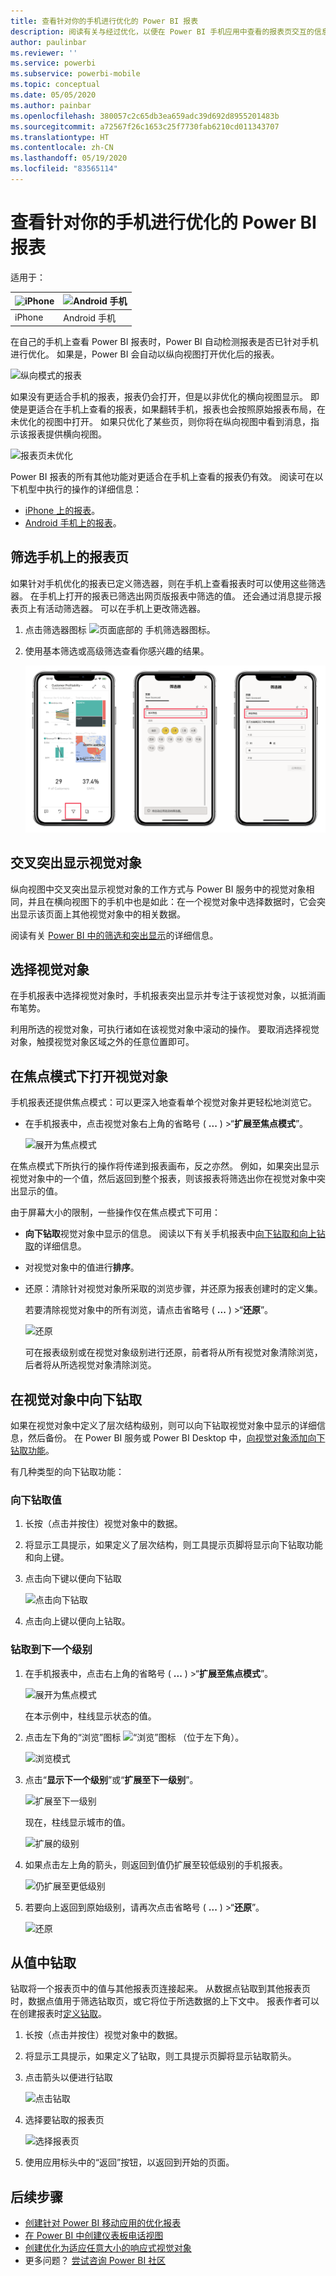 ```yaml
---
title: 查看针对你的手机进行优化的 Power BI 报表
description: 阅读有关与经过优化，以便在 Power BI 手机应用中查看的报表页交互的信息。
author: paulinbar
ms.reviewer: ''
ms.service: powerbi
ms.subservice: powerbi-mobile
ms.topic: conceptual
ms.date: 05/05/2020
ms.author: painbar
ms.openlocfilehash: 380057c2c65db3ea659adc39d692d8955201483b
ms.sourcegitcommit: a72567f26c1653c25f7730fab6210cd011343707
ms.translationtype: HT
ms.contentlocale: zh-CN
ms.lasthandoff: 05/19/2020
ms.locfileid: "83565114"
---
```

# <a name="view-power-bi-reports-optimized-for-your-phone"></a>查看针对你的手机进行优化的 Power BI 报表

适用于：

| ![iPhone](./media/mobile-apps-view-phone-report/ios-logo-40-px.png) | ![Android 手机](./media/mobile-apps-view-phone-report/android-logo-40-px.png) |
|:--- |:--- |
| iPhone |Android 手机 |

在自己的手机上查看 Power BI 报表时，Power BI 自动检测报表是否已针对手机进行优化。 如果是，Power BI 会自动以纵向视图打开优化后的报表。

![纵向模式的报表](./media/mobile-apps-view-phone-report/07-power-bi-phone-report-portrait.png)

如果没有更适合手机的报表，报表仍会打开，但是以非优化的横向视图显示。 即使是更适合在手机上查看的报表，如果翻转手机，报表也会按照原始报表布局，在未优化的视图中打开。 如果只优化了某些页，则你将在纵向视图中看到消息，指示该报表提供横向视图。

![报表页未优化](./media/mobile-apps-view-phone-report/06-power-bi-phone-report-page-not-optimized.png)

Power BI 报表的所有其他功能对更适合在手机上查看的报表仍有效。 阅读可在以下机型中执行的操作的详细信息：

* [iPhone 上的报表](mobile-reports-in-the-mobile-apps.md)。 
* [Android 手机上的报表](mobile-reports-in-the-mobile-apps.md)。

## <a name="filter-the-report-page-on-a-phone"></a>筛选手机上的报表页
如果针对手机优化的报表已定义筛选器，则在手机上查看报表时可以使用这些筛选器。 在手机上打开的报表已筛选出网页版报表中筛选的值。 还会通过消息提示报表页上有活动筛选器。 可以在手机上更改筛选器。

1. 点击筛选器图标 ![页面底部的](./media/mobile-apps-view-phone-report/power-bi-phone-filter-icon.png) 手机筛选器图标。

2. 使用基本筛选或高级筛选查看你感兴趣的结果。
   
    ![Power BI 手机报表高级筛选器](./media/mobile-apps-view-phone-report/power-bi-iphone-advanced-filter-toronto.png)

## <a name="cross-highlight-visuals"></a>交叉突出显示视觉对象
纵向视图中交叉突出显示视觉对象的工作方式与 Power BI 服务中的视觉对象相同，并且在横向视图下的手机中也是如此：在一个视觉对象中选择数据时，它会突出显示该页面上其他视觉对象中的相关数据。

阅读有关 [Power BI 中的筛选和突出显示](../../create-reports/power-bi-reports-filters-and-highlighting.md)的详细信息。

## <a name="select-visuals"></a>选择视觉对象
在手机报表中选择视觉对象时，手机报表突出显示并专注于该视觉对象，以抵消画布笔势。

利用所选的视觉对象，可执行诸如在该视觉对象中滚动的操作。 要取消选择视觉对象，触摸视觉对象区域之外的任意位置即可。

## <a name="open-visuals-in-focus-mode"></a>在焦点模式下打开视觉对象
手机报表还提供焦点模式：可以更深入地查看单个视觉对象并更轻松地浏览它。

* 在手机报表中，点击视觉对象右上角的省略号 ( **...** ) >“**扩展至焦点模式**”。
  
    ![展开为焦点模式](media/mobile-apps-view-phone-report/power-bi-phone-report-focus-mode.png)

在焦点模式下所执行的操作将传递到报表画布，反之亦然。 例如，如果突出显示视觉对象中的一个值，然后返回到整个报表，则该报表将筛选出你在视觉对象中突出显示的值。

由于屏幕大小的限制，一些操作仅在焦点模式下可用：

* **向下钻取**视觉对象中显示的信息。 阅读以下有关手机报表中[向下钻取和向上钻取](mobile-apps-view-phone-report.md#drill-down-in-a-visual)的详细信息。
* 对视觉对象中的值进行**排序**。
*  还原：清除针对视觉对象所采取的浏览步骤，并还原为报表创建时的定义集。
  
    若要清除视觉对象中的所有浏览，请点击省略号 ( **...** ) >“**还原**”。
  
    ![还原](media/mobile-apps-view-phone-report/power-bi-phone-report-revert-levels.png)
  
    可在报表级别或在视觉对象级别进行还原，前者将从所有视觉对象清除浏览，后者将从所选视觉对象清除浏览。   

## <a name="drill-down-in-a-visual"></a>在视觉对象中向下钻取
如果在视觉对象中定义了层次结构级别，则可以向下钻取视觉对象中显示的详细信息，然后备份。 在 Power BI 服务或 Power BI Desktop 中，[向视觉对象添加向下钻取功能](../end-user-drill.md)。

有几种类型的向下钻取功能：

### <a name="drill-down-on-a-value"></a>向下钻取值
1. 长按（点击并按住）视觉对象中的数据。
2. 将显示工具提示，如果定义了层次结构，则工具提示页脚将显示向下钻取功能和向上键。
3. 点击向下键以便向下钻取

    ![点击向下钻取](media/mobile-apps-view-phone-report/report-drill-down.png)
    
4. 点击向上键以便向上钻取。

### <a name="drill-to-next-level"></a>钻取到下一个级别
1. 在手机报表中，点击右上角的省略号 ( **...** ) >“**扩展至焦点模式**”。
   
    ![展开为焦点模式](media/mobile-apps-view-phone-report/power-bi-phone-report-focus-mode.png)
   
    在本示例中，柱线显示状态的值。
2. 点击左下角的“浏览”图标  ![“浏览”图标](./media/mobile-apps-view-phone-report/power-bi-phone-report-explore-icon.png) （位于左下角）。
   
    ![浏览模式](./media/mobile-apps-view-phone-report/power-bi-phone-report-explore-mode.png)
3. 点击“**显示下一个级别**”或“**扩展至下一级别**”。
   
    ![扩展至下一级别](./media/mobile-apps-view-phone-report/power-bi-phone-report-expand-levels.png)
   
    现在，柱线显示城市的值。
   
    ![扩展的级别](./media/mobile-apps-view-phone-report/power-bi-phone-report-expanded-levels.png)
4. 如果点击左上角的箭头，则返回到值仍扩展至较低级别的手机报表。
   
    ![仍扩展至更低级别](./media/mobile-apps-view-phone-report/power-bi-back-to-phone-report-expanded-levels.png)
5. 若要向上返回到原始级别，请再次点击省略号 ( **...** ) >“**还原**”。
   
    ![还原](media/mobile-apps-view-phone-report/power-bi-phone-report-revert-levels.png)

## <a name="drill-through-from-a-value"></a>从值中钻取
钻取将一个报表页中的值与其他报表页连接起来。 从数据点钻取到其他报表页时，数据点值用于筛选钻取页，或它将位于所选数据的上下文中。
报表作者可以在创建报表时[定义钻取](https://docs.microsoft.com/power-bi/desktop-drillthrough)。

1. 长按（点击并按住）视觉对象中的数据。
2. 将显示工具提示，如果定义了钻取，则工具提示页脚将显示钻取箭头。
3. 点击箭头以便进行钻取

    ![点击钻取](media/mobile-apps-view-phone-report/report-drill-through1.png)

4. 选择要钻取的报表页

    ![选择报表页](media/mobile-apps-view-phone-report/report-drill-through2.png)

5. 使用应用标头中的“返回”按钮，以返回到开始的页面。


## <a name="next-steps"></a>后续步骤
* [创建针对 Power BI 移动应用的优化报表](../../create-reports/desktop-create-phone-report.md)
* [在 Power BI 中创建仪表板电话视图](../../create-reports/service-create-dashboard-mobile-phone-view.md)
* [创建优化为适应任意大小的响应式视觉对象](../../visuals/power-bi-report-visualizations.md)
* 更多问题？ [尝试咨询 Power BI 社区](https://community.powerbi.com/)

